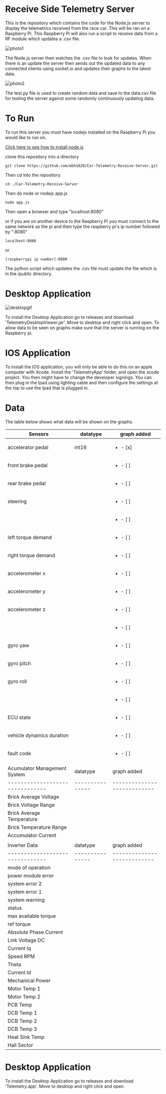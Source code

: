 # Receive Side Telemetry Server 


This is the repository which contains the code for the Node.js server to display the telemetrics received from the race car. This will be ran
on a Raspberry Pi. This Raspberry Pi will also run a script to receive data from a RF module which updates a .csv file. 

![photo1](https://github.com/mbh1620/Car-Telemetry-Receive-Server/blob/master/NodeServer/public/flowdiagram.png)

The Node.js server then watches the .csv file to look for updates. When there is an update the server then sends out the updated data to any connected
clients using socket.io and updates their graphs to the latest data.

![photo2](https://github.com/mbh1620/Car-Telemetry-Receive-Server/blob/master/NodeServer/public/Screenshot%202021-02-15%20at%2016.21.47.png)


The test.py file is used to create random data and save to the data.csv file for testing the server against some randomly continuously updating 
data.

# To Run

To run this server you must have nodejs installed on the Raspberry Pi you would like to run on.

[Click here to see how to install node.js](https://www.w3schools.com/nodejs/nodejs_raspberrypi.asp)

clone this repository into a directory 
```
git clone https://github.com/mbh1620/Car-Telemetry-Receive-Server.git
```
Then cd into the repository
```
cd ./Car-Telemetry-Receive-Server
```
Then do node or nodejs app.js
```
node app.js
```
Then open a browser and type "localhost:8080"

or if you are on another device to the Raspberry Pi you must connect to the same network as the pi 
and then type the raspberry pi's ip number followed by ":8080"

```
localhost:8080
```
or
```
[raspberrypi ip number]:8080

```

The python script which updates the .csv file must update the file which is in the /public directory.

# Desktop Application

![desktopgif](https://github.com/mbh1620/Car-Telemetry-Receive-Server/blob/master/NodeServer/public/desktopgif.gif)

To install the Desktop Application go to releases and download 'TelemetryDesktopViewer.jar'. Move to desktop and right click and open. To allow data to be seen on graphs make sure that the server is running on the Raspberry pi. 

# IOS Application

To install the IOS application, you will only be able to do this on an apple computer with Xcode. Install the 'TelemetryApp' folder, and open the xcode project. You then might have to change the developer signings. You can then plug in the Ipad using lighting cable and then configure the settings at the top to use the Ipad that is plugged in. 

# Data

The table below shows what data will be shown on the graphs.



|   Sensors                     |   datatype    |   graph added  |
|-------------------------------|---------------|----------------|
|   accelerator pedal           |     int16     |<ul><li>   - [x] </li></ul>|
|   front brake pedal           |               |<ul><li>   - [ ] </li></ul>|       
|   rear brake pedal            |               |<ul><li>   - [ ] </li></ul>|
|   steering                    |               |<ul><li>   - [ ] </li></ul>|       
|                               |               |<ul><li>   - [ ] </li></ul>|       
|   left torque demand          |               |<ul><li>   - [ ] </li></ul>|       
|   right torque demand         |               |<ul><li>   - [ ] </li></ul>|
|   accelerometer x             |               |<ul><li>   - [ ] </li></ul>|
|   accelerometer y             |               |<ul><li>   - [ ] </li></ul>|
|   accelerometer z             |               |<ul><li>   - [ ] </li></ul>|
|                               |               |<ul><li>   - [ ] </li></ul>|
|   gyro yaw                    |               |<ul><li>   - [ ] </li></ul>|
|   gyro pitch                  |               |<ul><li>   - [ ] </li></ul>|
|   gyro roll                   |               |<ul><li>   - [ ] </li></ul>|
|                               |               |<ul><li>   - [ ] </li></ul>|
|   ECU state                   |               |<ul><li>   - [ ] </li></ul>|
|   vehicle dynamics duration   |               |<ul><li>   - [ ] </li></ul>|
|   fault code                  |               |<ul><li>   - [ ] </li></ul>|
|                               |               |                           |   
| Acumulator Management System  |    datatype   |       graph added         |
|-------------------------------|---------------|---------------------------|
|   Brick Average Voltage       |               |                           |        
|   Brick Voltage Range         |               |                           |
|   Brick Average Temperature   |               |                           |
|   Brick Temperature Range     |               |                           |
|   Accumulator Current         |               |                           |
|                               |               |                           |
|   Inverter Data               |     datatype  |       graph added         |
|-------------------------------|---------------|---------------------------|
|   mode of operation           |
|   power module error          |
|   system error 2              |
|   system error 1              |
|   system warning              |
|   status                      |
|   max available torque        |
|   ref torque                  |
|   Absolute Phase Current      |
|   Link Voltage DC             |
|   Current Iq                  |
|   Speed RPM                   |
|   Theta                       |
|   Current Id                  |
|   Mechanical Power            |
|   Motor Temp 1                |
|   Motor Temp 2                |
|   PCB Temp                    |
|   DCB Temp 1                  |
|   DCB Temp 2                  |
|   DCB Temp 3                  |
|   Heat Sink Temp              |
|   Hall Sector                 |


# Desktop Application

To install the Desktop Application go to releases and download 'Telemetry.app'. Move to desktop and right click and open.



